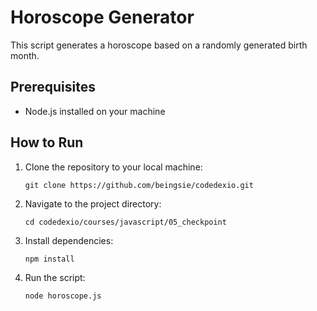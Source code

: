 # Horoscope Generator

This script generates a horoscope based on a randomly generated birth month.

## Prerequisites

- Node.js installed on your machine

## How to Run

1. Clone the repository to your local machine:

   ```
   git clone https://github.com/beingsie/codedexio.git
   ```

2. Navigate to the project directory:

   ```
   cd codedexio/courses/javascript/05_checkpoint
   ```

3. Install dependencies:

   ```
   npm install
   ```

4. Run the script:

   ```
   node horoscope.js
   ```
